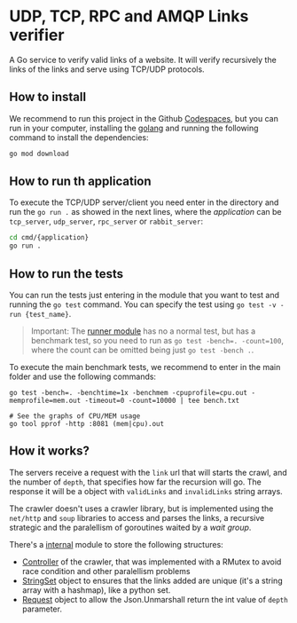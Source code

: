 # UDP, TCP, RPC and AMQP Links verifier
A Go service to verify valid links of a website. It will verify recursively the links of the links and serve using TCP/UDP protocols.

## How to install
We recommend to run this project in the Github [Codespaces](https://github.com/features/codespaces), but you can run in your computer, installing the [golang](https://go.dev/doc/install) and running the following command to install the dependencies:
```bash
go mod download
```

## How to run th application
To execute the TCP/UDP server/client you need enter in the directory and run the `go run .` as showed in the next lines, where the _application_ can be `tcp_server`, `udp_server`, `rpc_server` or `rabbit_server`:
```bash
cd cmd/{application}
go run .
```

## How to run the tests
You can run the tests just entering in the module that you want to test and running the `go test` command. You can specify the test using `go test -v -run {test_name}`.

> Important: The [runner module](./pkg/runner/) has no a normal test, but has a benchmark test, so you need to run as `go test -bench=. -count=100`, where the count can be omitted being just `go test -bench .`.

To execute the main benchmark tests, we recommend to enter in the main folder and use the following commands:
```
go test -bench=. -benchtime=1x -benchmem -cpuprofile=cpu.out -memprofile=mem.out -timeout=0 -count=10000 | tee bench.txt

# See the graphs of CPU/MEM usage
go tool pprof -http :8081 (mem|cpu).out
```

## How it works?
The servers receive a request with the `link` url that will starts the crawl, and the number of `depth`, that specifies how far the recursion will go. The response it will be a object with `validLinks` and `invalidLinks` string arrays.

The crawler doesn't uses a crawler library, but is implemented using the `net/http` and `soup` libraries to access and parses the links, a recursive strategic and the paralellism of goroutines waited by a _wait group_.

There's a [internal](./internal/utils/) module to store the following structures:
- [Controller](./internal/utils/control.go) of the crawler, that was implemented with a RMutex to avoid race condition and other paralellism problems
- [StringSet](./internal/utils/stringset.go) object to ensures that the links added are unique (it's a string array with a hashmap), like a python set.
- [Request](./internal/utils/request.go) object to allow the Json.Unmarshall return the int value of `depth` parameter.